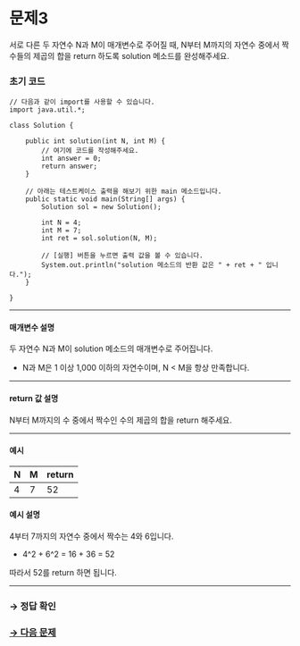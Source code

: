 # 문제3

서로 다른 두 자연수 N과 M이 매개변수로 주어질 때, N부터 M까지의 자연수 중에서 짝수들의 제곱의 합을 return 하도록 solution 메소드를 완성해주세요.

### 초기 코드

```
// 다음과 같이 import를 사용할 수 있습니다.
import java.util.*;

class Solution {

    public int solution(int N, int M) {
        // 여기에 코드를 작성해주세요.
        int answer = 0;
        return answer;
    }
    
    // 아래는 테스트케이스 출력을 해보기 위한 main 메소드입니다.
    public static void main(String[] args) {
        Solution sol = new Solution();
        
        int N = 4;
        int M = 7;
        int ret = sol.solution(N, M);

        // [실행] 버튼을 누르면 출력 값을 볼 수 있습니다.  
        System.out.println("solution 메소드의 반환 값은 " + ret + " 입니다.");
    }
    
}
```

---

#### 매개변수 설명
두 자연수 N과 M이 solution 메소드의 매개변수로 주어집니다.
* N과 M은 1 이상 1,000 이하의 자연수이며, N < M을 항상 만족합니다.

---

#### return 값 설명
N부터 M까지의 수 중에서 짝수인 수의 제곱의 합을 return 해주세요.

---

#### 예시

| N | M | return |
|---|---|--------|
| 4 | 7 | 52     |

#### 예시 설명
4부터 7까지의 자연수 중에서 짝수는 4와 6입니다.

* 4^2 + 6^2 = 16 + 36 = 52

따라서 52를 return 하면 됩니다.

---

### → 정답 확인

### [→ 다음 문제](https://github.com/tnehf18/cosPro/blob/main/java/ex_2nd/ex_2nd_02/no_04/ "cosPro 2급 Java 2차 4번 문제")
